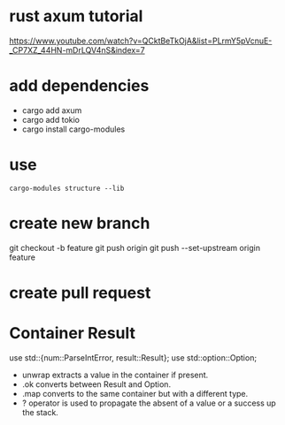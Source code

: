 # rust axum tutorial
https://www.youtube.com/watch?v=QCktBeTkOjA&list=PLrmY5pVcnuE-_CP7XZ_44HN-mDrLQV4nS&index=7

# add dependencies
- cargo add axum
- cargo add tokio
- cargo install cargo-modules

# use 
```
cargo-modules structure --lib
```

# create new branch
git checkout -b feature
git push origin 
git push --set-upstream origin feature

# create pull request

# Container Result
use std::{num::ParseIntError, result::Result};
use std::option::Option;

- unwrap extracts a value in the container if present.
- .ok converts between Result and Option.
- .map converts to the same container but with a different type.
- ? operator is used to propagate the absent of a value or a success up the stack.